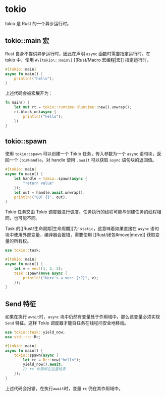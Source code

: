 # tokio

tokio 是 Rust 的一个异步运行时。

## tokio::main 宏

Rust 自身不提供异步运行时，因此在声明 `async` 函数时需要指定运行时。在 tokio 中，使用 `#\[tokio\::main\]` [[Rust/Macro 宏编程|宏]] 指定运行时。

```rust
#[tokio::main]
async fn main() {
    println!("hello");
}
```

上述代码会被宏展开为：

```rust
fn main() {
    let mut rt = tokio::runtime::Runtime::new().unwrap();
    rt.block_on(async {
        println!("hello");
    })
}
```

## tokio::spawn

使用 `tokio::spawn` 可以创建一个 Tokio 任务，传入参数为一个 `async` 语句块，返回一个 `JoinHandle`。对 handle 使用 `.await` 可以获取 `async` 语句块的返回值。

```rust
#[tokio::main]
async fn main() {
    let handle = tokio::spawn(async {
        "return value"
    });
    let out = handle.await.unwrap();
    println!("GOT {}", out);
}
```

Tokio 任务交由 Tokio 调度器进行调度。任务执行的线程可能与创建任务的线程相同，也可能不同。

Task 的[[Rust/生命周期|生命周期]]为`'static`，这意味着如果直接在 `async` 语句块中使用外部变量，编译器会报错，需要使用 [[Rust/闭包#move|move]] 获取变量的所有权。

```rust
use tokio::task; 

#[tokio::main] 
async fn main() { 
    let v = vec![1, 2, 3]; 
    task::spawn(move async { 
        println!("Here's a vec: {:?}", v); 
    }); 
}
```

## Send 特征

如果在执行 `await`时，`async` 块中仍然有变量处于作用域中，那么该变量必须实现 `Send` 特征。这样  Tokio 调度器才能将任务在线程间安全地移动。

```rust
use tokio::task::yield_now;
use std::rc::Rc;

#[tokio::main]
async fn main() {
    tokio::spawn(async {
        let rc = Rc::new("hello");
        yield_now().await;
        // rc 作用域在这里结束
    });
}
```

上述代码会报错，在执行`await`时，变量 `rc` 仍在其作用域中。